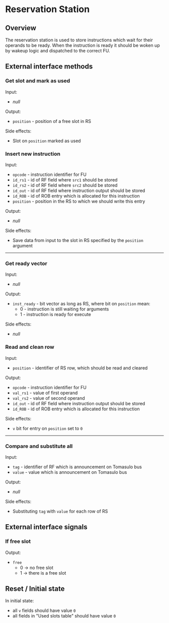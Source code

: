 # Reservation Station

## Overview

The reservation station is used to store instructions which wait for their operands to be ready.  When the instruction
is ready it should be woken up by wakeup logic and dispatched to the correct FU.


## External interface methods

### Get slot and mark as used

Input:
- *null*

Output:
- `position` - position of a free slot in RS

Side effects:
- Slot on `position` marked as used


### Insert new instruction

Input:
- `opcode` - instruction identifier for FU
- `id_rs1` - id of RF field where `src1` should be stored
- `id_rs2` - id of RF field where `src2` should be stored
- `id_out` - id of RF field where instruction output should be stored
- `id_ROB` - id of ROB entry which is allocated for this instruction
- `position` - position in the RS to which we should write this entry

Output:
- *null*

Side effects:
- Save data from input to the slot in RS specified by the `position` argument

----

### Get ready vector

Input:
- *null*

Output:
- `inst_ready` - bit vector as long as RS, where bit on `position` mean:
  - 0 - instruction is still waiting for arguments
  - 1 - instruction is ready for execute

Side effects:
- *null*

### Read and clean row

Input:
- `position` - identifier of RS row, which should be read and cleared

Output:
- `opcode` - instruction identifier for FU
- `val_rs1` - value of first operand
- `val_rs2` - value of second operand
- `id_out` - id of RF field where instruction output should be stored
- `id_ROB` - id of ROB entry which is allocated for this instruction

Side effects:
- `v` bit for entry on `position` set to `0`

----

### Compare and substitute all

Input:
- `tag` - identifier of RF which is announcement on Tomasulo bus
- `value` - value which is announcement on Tomasulo bus

Output:
- *null*

Side effects:
- Substituting `tag` with `value` for each row of RS


## External interface signals

### If free slot

Output:
- `free`
  - 0 -> no free slot
  - 1 -> there is a free slot



## Reset / Initial state

In initial state:
- all `v` fields should have value `0`
- all fields in "Used slots table" should have value `0`

